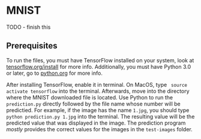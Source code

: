 # MNIST
TODO - finish this


## Prerequisites
To run the files, you must have TensorFlow installed on your system, look at [tensorflow.org/install](https://www.tensorflow.org/install/) for more info. Additionally, you must have Python 3.0 or later, go to [python.org](https://www.python.org/downloads/) for more info. 

After installing TensorFlow, enable  it in terminal. On MacOS, type
``` source activate tensorflow```
into the terminal. Afterwards, move into the directory where the MNIST downloaded file is located. Use Python to run the ```prediction.py``` directly followed by the file name whose number will be predictied. For example, if the image has the name ```1.jpg```, you should type ```python prediction.py 1.jpg``` into the terminal. The resulting value will be the predicted value that was displayed in the image. The prediction program *mostly* provides the correct values for the images in the ```test-images``` folder.
